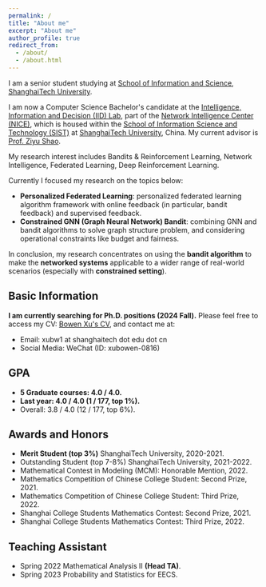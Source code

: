 ```yaml
---
permalink: /
title: "About me"
excerpt: "About me"
author_profile: true
redirect_from: 
  - /about/
  - /about.html
---
```

I am a senior student studying at [School of Information and Science](https://sist.shanghaitech.edu.cn/), [ShanghaiTech University](https://www.shanghaitech.edu.cn/).

I am now a Computer Science Bachelor's candidate at the [Intelligence, Information and Decision (IID) Lab](https://faculty.sist.shanghaitech.edu.cn/faculty/shaozy/lab.html), part of the [Network Intelligence Center (NICE)](https://nice.sist.shanghaitech.edu.cn/), which is housed within the [School of Information Science and Technology (SIST)](https://sist.shanghaitech.edu.cn/sist_en/) at [ShanghaiTech University](https://www.shanghaitech.edu.cn/eng/), China. My current advisor is [Prof. Ziyu Shao](https://faculty.sist.shanghaitech.edu.cn/faculty/shaozy/home.html).

My research interest includes Bandits & Reinforcement Learning, Network Intelligence, Federated Learning, Deep Reinforcement Learning.

Currently I focused my research on the topics below:

* **Personalized Federated Learning**: personalized federated learning algorithm framework with online feedback (in particular, bandit feedback) and supervised feedback.
* **Constrained GNN (Graph Neural Network) Bandit**: combining GNN and bandit algorithms to solve graph structure problem, and considering operational constraints like budget and fairness.

In conclusion, my research concentrates on using the **bandit algorithm** to make the **networked systems** applicable to a wider range of real-world scenarios (especially with **constrained setting**).

## Basic Information

**I am currently searching for Ph.D. positions (2024 Fall).** Please feel free to access my CV:  [Bowen Xu&#39;s CV](https://xubowen0816.github.io/bowen-xu.github.io/assets/Bowen_Xu__ShanghaiTech__CS.pdf), and contact me at:

* Email: xubw1 at shanghaitech dot edu dot cn
* Social Media: WeChat (ID: xubowen-0816)

## GPA

* **5 Graduate courses: 4.0 / 4.0.**
* **Last year: 4.0 / 4.0 (1 / 177, top 1%).**
* Overall: 3.8 / 4.0 (12 / 177, top 6%).

## Awards and Honors

* **Merit Student (top 3%)** ShanghaiTech University, 2020-2021.
* Outstanding Student (top 7-8%) ShanghaiTech University, 2021-2022.
* Mathematical Contest in Modeling (MCM): Honorable Mention, 2022.
* Mathematics Competition of Chinese College Student: Second Prize, 2021.
* Mathematics Competition of Chinese College Student: Third Prize, 2022.
* Shanghai College Students Mathematics Contest: Second Prize, 2021.
* Shanghai College Students Mathematics Contest: Third Prize, 2022.

## Teaching Assistant

* Spring 2022 Mathematical Analysis II **(Head TA)**.
* Spring 2023 Probability and Statistics for EECS.
